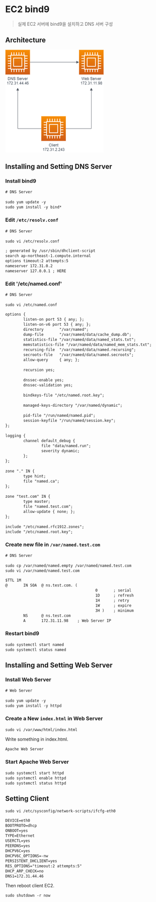 # EC2 bind9

> 실제 EC2 서버에 bind9을 설치하고 DNS 서버 구성

## Architecture

![Architecture](img/ec2-bind9-1.png)

## Installing and Setting DNS Server

### Install bind9

```shell
# DNS Server

sudo yum update -y
sudo yum install -y bind*
```

### Edit `/etc/resolv.conf`

```shell
# DNS Server

sudo vi /etc/resolv.conf
```

```editorconfig
; generated by /usr/sbin/dhclient-script
search ap-northeast-1.compute.internal
options timeout:2 attempts:5
nameserver 172.31.0.2
nameserver 127.0.0.1 ; HERE
```

### Edit '/etc/named.conf'

```shell
# DNS Server

sudo vi /etc/named.conf
```

```
options {
        listen-on port 53 { any; };
        listen-on-v6 port 53 { any; };
        directory       "/var/named";
        dump-file       "/var/named/data/cache_dump.db";
        statistics-file "/var/named/data/named_stats.txt";
        memstatistics-file "/var/named/data/named_mem_stats.txt";
        recursing-file  "/var/named/data/named.recursing";
        secroots-file   "/var/named/data/named.secroots";
        allow-query     { any; };
        
        recursion yes;

        dnssec-enable yes;
        dnssec-validation yes;

        bindkeys-file "/etc/named.root.key";

        managed-keys-directory "/var/named/dynamic";

        pid-file "/run/named/named.pid";
        session-keyfile "/run/named/session.key";
};

logging {
        channel default_debug {
                file "data/named.run";
                severity dynamic;
        };
};

zone "." IN {
        type hint;
        file "named.ca";
};

zone "test.com" IN {
        type master;
        file "named.test.com";
        allow-update { none; };
};

include "/etc/named.rfc1912.zones";
include "/etc/named.root.key";
```

### Create new file in `/var/named.test.com`

```shell
# DNS Server

sudo cp /var/named/named.empty /var/named/named.test.com
sudo vi /var/named/named.test.com
```

```editorconfig
$TTL 1M
@       IN SOA  @ ns.test.com. (
                                        0       ; serial
                                        1D      ; refresh
                                        1H      ; retry
                                        1W      ; expire
                                        3H )    ; minimum
        NS      @ ns.test.com
        A       172.31.11.98    ; Web Server IP

```

### Restart bind9

```shell
sudo systemctl start named
sudo systemctl status named
```

## Installing and Setting Web Server

### Install Web Server

```shell
# Web Server

sudo yum update -y
sudo yum install -y httpd
```

### Create a New `index.html` in Web Server

```shell
sudo vi /var/www/html/index.html
```

Write something in index.html.

```html
Apache Web Server
```

### Start Apache Web Server

```shell
sudo systemctl start httpd
sudo systemctl enable httpd
sudo systemctl status httpd
```

## Setting Client

```shell
sudo vi /etc/sysconfig/network-scripts/ifcfg-eth0
```

```
DEVICE=eth0
BOOTPROTO=dhcp
ONBOOT=yes
TYPE=Ethernet
USERCTL=yes
PEERDNS=yes
DHCPV6C=yes
DHCPV6C_OPTIONS=-nw
PERSISTENT_DHCLIENT=yes
RES_OPTIONS="timeout:2 attempts:5"
DHCP_ARP_CHECK=no
DNS1=172.31.44.46
```

Then reboot client EC2.

```shell
sudo shutdown -r now
```